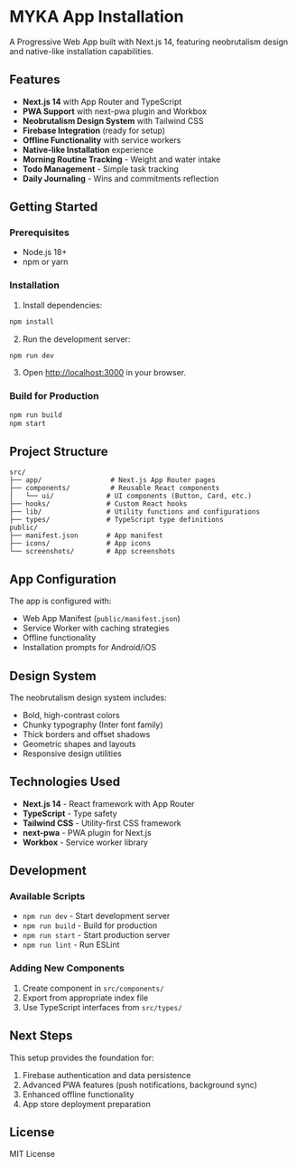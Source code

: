 # MYKA App Installation

A Progressive Web App built with Next.js 14, featuring neobrutalism design and native-like installation capabilities.

## Features

- **Next.js 14** with App Router and TypeScript
- **PWA Support** with next-pwa plugin and Workbox
- **Neobrutalism Design System** with Tailwind CSS
- **Firebase Integration** (ready for setup)
- **Offline Functionality** with service workers
- **Native-like Installation** experience
- **Morning Routine Tracking** - Weight and water intake
- **Todo Management** - Simple task tracking
- **Daily Journaling** - Wins and commitments reflection

## Getting Started

### Prerequisites

- Node.js 18+ 
- npm or yarn

### Installation

1. Install dependencies:
```bash
npm install
```

2. Run the development server:
```bash
npm run dev
```

3. Open [http://localhost:3000](http://localhost:3000) in your browser.

### Build for Production

```bash
npm run build
npm start
```

## Project Structure

```
src/
├── app/                 # Next.js App Router pages
├── components/          # Reusable React components
│   └── ui/             # UI components (Button, Card, etc.)
├── hooks/              # Custom React hooks
├── lib/                # Utility functions and configurations
├── types/              # TypeScript type definitions
public/
├── manifest.json       # App manifest
├── icons/              # App icons
└── screenshots/        # App screenshots
```

## App Configuration

The app is configured with:
- Web App Manifest (`public/manifest.json`)
- Service Worker with caching strategies
- Offline functionality
- Installation prompts for Android/iOS

## Design System

The neobrutalism design system includes:
- Bold, high-contrast colors
- Chunky typography (Inter font family)
- Thick borders and offset shadows
- Geometric shapes and layouts
- Responsive design utilities

## Technologies Used

- **Next.js 14** - React framework with App Router
- **TypeScript** - Type safety
- **Tailwind CSS** - Utility-first CSS framework
- **next-pwa** - PWA plugin for Next.js
- **Workbox** - Service worker library

## Development

### Available Scripts

- `npm run dev` - Start development server
- `npm run build` - Build for production
- `npm run start` - Start production server
- `npm run lint` - Run ESLint

### Adding New Components

1. Create component in `src/components/`
2. Export from appropriate index file
3. Use TypeScript interfaces from `src/types/`

## Next Steps

This setup provides the foundation for:
1. Firebase authentication and data persistence
2. Advanced PWA features (push notifications, background sync)
3. Enhanced offline functionality
4. App store deployment preparation

## License

MIT License